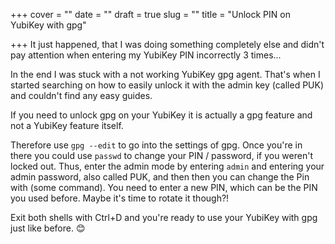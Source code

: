 +++
cover = ""
date = ""
draft = true
slug = ""
title = "Unlock PIN on YubiKey with gpg"

+++
It just happened, that I was doing something completely else and didn't pay attention when entering my YubiKey PIN incorrectly 3 times...

In the end I was stuck with a not working YubiKey gpg agent. That's when I started searching on how to easily unlock it with the admin key (called PUK) and couldn't find any easy guides.

If you need to unlock gpg on your YubiKey it is actually a gpg feature and not a YubiKey feature itself. 

Therefore use `gpg --edit` to go into the settings of gpg. Once you're in there you could use `passwd` to change your PIN / password, if you weren't locked out. 
Thus, enter the admin mode by entering `admin` and entering your admin password, also called PUK, and then then you can change the Pin with (some command). You need to enter a new PIN, which can be the PIN you used before. Maybe it's time to rotate it though?! 

Exit both shells with Ctrl+D and you're ready to use your YubiKey with gpg just like before. 😊